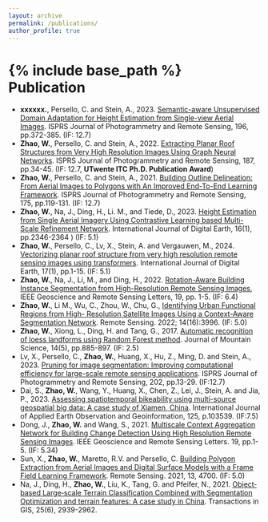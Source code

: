 ```yaml
---
layout: archive
permalink: /publications/
author_profile: true
---
```

{% include base_path %}
Publication
======

<!-- 2024
----- -->


* **xxxxxx.**, Persello, C. and Stein, A., 2023. [Semantic-aware Unsupervised Domain Adaptation for Height Estimation from Single-view Aerial Images](https://www.sciencedirect.com/science/article/pii/S0924271623000096). ISPRS Journal of Photogrammetry and Remote Sensing, 196, pp.372-385. (IF: 12.7)
* **Zhao, W.**, Persello, C. and Stein, A., 2022. [Extracting Planar Roof Structures from Very High Resolution Images Using Graph Neural Networks](https://www.sciencedirect.com/science/article/pii/S092427162200065X). ISPRS Journal of Photogrammetry and Remote Sensing, 187, pp.34-45. (IF: 12.7, **UTwente ITC Ph.D. Publication Award**)
* **Zhao, W.**, Persello, C. and Stein, A., 2021. [Building Outline Delineation: From Aerial Images to Polygons with An Improved End-To-End Learning Framework](https://www.sciencedirect.com/science/article/pii/S0924271621000551). ISPRS Journal of Photogrammetry and Remote Sensing, 175, pp.119-131. (IF: 12.7)
* **Zhao, W.**, Na, J., Ding, H., Li. M., and Tiede, D., 2023. [Height Estimation from Single Aerial Imagery Using Contrastive Learning based Multi-Scale Refinement Network](https://www.tandfonline.com/doi/full/10.1080/17538947.2023.2225881). International Journal of Digital Earth, 16(1), pp.2346-2364 ) (IF: 5.1)
* **Zhao, W.**, Persello, C., Lv, X., Stein, A. and Vergauwen, M., 2024. [Vectorizing planar roof structure from very high resolution remote sensing images using transformers](https://www.tandfonline.com/doi/full/10.1080/17538947.2023.2292637). International Journal of Digital Earth, 17(1), pp.1-15. (IF: 5.1)
* **Zhao, W.**, Na, J., Li, M., and Ding, H., 2022. [Rotation-Aware Building Instance Segmentation from High-Resolution Remote Sensing Images](https://ieeexplore.ieee.org/document/9858186), IEEE Geoscience and Remote Sensing Letters, 19, pp. 1-5. (IF: 6.4)
* **Zhao, W.**, Li M., Wu, C., Zhou, W., Chu, G., [Identifying Urban Functional Regions from High- Resolution Satellite Images Using a Context-Aware Segmentation Network](https://www.mdpi.com/2072-4292/14/16/3996). Remote Sensing. 2022; 14(16):3996. (IF: 5.0)
* **Zhao, W.**, Xiong, L., Ding, H. and Tang, G., 2017. [Automatic recognition of loess landforms using Random Forest method](https://link.springer.com/article/10.1007/s11629-016-4320-9). Journal of Mountain Science, 14(5), pp.885-897. (IF: 2.5)
* Lv, X., Persello, C., **Zhao, W.**, Huang, X., Hu, Z., Ming, D. and Stein, A., 2023. [Pruning for image segmentation: Improving computational efficiency for large-scale remote sensing applications](https://www.sciencedirect.com/science/article/pii/S0924271623001417). ISPRS Journal of Photogrammetry and Remote Sensing, 202, pp.13-29. (IF:12.7)
* Dai, S., **Zhao, W.**, Wang, Y., Huang, X., Chen, Z., Lei, J., Stein, A. and Jia, P., 2023. [Assessing spatiotemporal bikeability using multi-source geospatial big data: A case study of Xiamen, China](https://www.sciencedirect.com/science/article/pii/S1569843223003631). International Journal of Applied Earth Observation and Geoinformation, 125, p.103539. (IF:7.5)
* Dong, J., **Zhao, W.** and Wang, S., 2021. [Multiscale Context Aggregation Network for Building Change Detection Using High Resolution Remote Sensing Images](https://ieeexplore.ieee.org/document/9578997). IEEE Geoscience and Remote Sensing Letters. 19, pp.1-5. (IF: 5.34)
* Sun, X., **Zhao, W.**, Maretto, R.V. and Persello, C. [Building Polygon Extraction from Aerial Images and Digital Surface Models with a Frame Field Learning Framework](https://www.mdpi.com/2072-4292/13/22/4700). Remote Sensing. 2021, 13, 4700. (IF: 5.0)
* Na, J., Ding, H., **Zhao, W.**, Liu, K., Tang, G. and Pfeifer, N., 2021. [Object‐based Large‐scale Terrain Classification Combined with Segmentation Optimization and terrain features: A case study in China](https://onlinelibrary.wiley.com/doi/full/10.1111/tgis.12795). Transactions in GIS, 25(6), 2939-2962.
